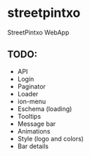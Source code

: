 # streetpintxo

StreetPintxo WebApp

## TODO:

- API
- Login
- Paginator
- Loader
- ion-menu
- Eschema (loading)
- Tooltips
- Message bar
- Animations
- Style (logo and colors)
- Bar details
